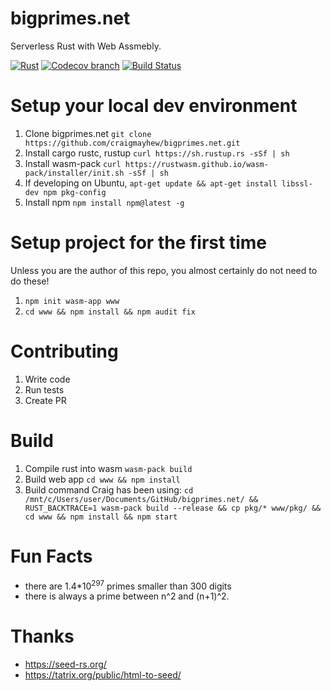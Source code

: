 bigprimes.net
======

Serverless Rust with Web Assmebly.

[![Rust](https://img.shields.io/badge/Rust%20%3E%3D%201.36-000.svg?style=flat-square&logo=rust&colorA=ffffff&style=popout)](https://rust-lang.org/)
[![Codecov branch](https://img.shields.io/codecov/c/github/craigmayhew/bigprimes.net/master.svg)](https://codecov.io/gh/craigmayhew/bigprimes.net)
[![Build Status](https://travis-ci.org/craigmayhew/bigprimes.net.svg?branch=master)](https://travis-ci.org/craigmayhew/bigprimes.net)

Setup your local dev environment
===

 1. Clone bigprimes.net `git clone https://github.com/craigmayhew/bigprimes.net.git`
 2. Install cargo rustc, rustup `curl https://sh.rustup.rs -sSf | sh`
 3. Install wasm-pack `curl https://rustwasm.github.io/wasm-pack/installer/init.sh -sSf | sh`
 4. If developing on Ubuntu, `apt-get update && apt-get install libssl-dev npm pkg-config`
 5. Install npm `npm install npm@latest -g`

Setup project for the first time
===
Unless you are the author of this repo, you almost certainly do not need to do these!
 1. `npm init wasm-app www`
 2. `cd www && npm install && npm audit fix`

Contributing
===

 1. Write code
 2. Run tests
 3. Create PR

Build
===

 1. Compile rust into wasm `wasm-pack build`
 2. Build web app `cd www && npm install`
 3. Build command Craig has been using: `cd /mnt/c/Users/user/Documents/GitHub/bigprimes.net/ && RUST_BACKTRACE=1 wasm-pack build --release && cp pkg/* www/pkg/ && cd www && npm install && npm start`
 
Fun Facts
===
- there are 1.4\*10<sup>297</sup> primes smaller than 300 digits
- there is always a prime between n^2 and (n+1)^2.

Thanks
===
 - https://seed-rs.org/
 - https://tatrix.org/public/html-to-seed/
 